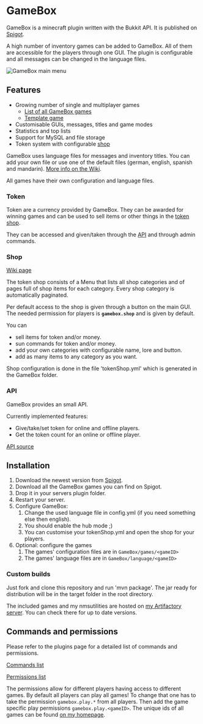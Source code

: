 # GameBox

GameBox is a minecraft plugin written with the Bukkit API. It is published on [Spigot].

A high number of inventory games can be added to GameBox. All of them are accessible for the players through one GUI. The plugin is configurable and all messages can be changed in the language files.

![GameBox main menu](gamebox.png "GameBox main menu with ten installed games")

## Features

* Growing number of single and multiplayer games
  * [List of all GameBox games][GameBox-games]
  * [Template game][example-project]
* Customisable GUIs, messages, titles and game modes
* Statistics and top lists
* Support for MySQL and file storage
* Token system with configurable [shop](#shop)

GameBox uses language files for messages and inventory titles. You can add your own file or use one of the default files (german, english, spanish and mandarin). [More info on the Wiki](https://github.com/NiklasEi/gamebox/wiki/Language).

All games have their own configuration and language files.

### Token

Token are a currency provided by GameBox. They can be awarded for winning games and can be used to sell items or other things in the [token shop](#shop). 

They can be accessed and given/taken through the [API](#api) and through admin commands.

### Shop

[Wiki page](https://github.com/NiklasEi/gamebox/wiki/Token-Shop)

The token shop consists of a Menu that lists all shop categories and of pages full of shop items for each category. Every shop category is automatically paginated.

Per default access to the shop is given through a button on the main GUI. The needed permission for players is **`gamebox.shop`**
and is given by default.

You can
* sell items for token and/or money.
* sun commands for token and/or money.
* add your own categories with configurable name, lore and button.
* add as many items to any category as you want.

Shop configuration is done in the file 'tokenShop.yml' which is generated in the GameBox folder.

### API

GameBox provides an small API.

Currently implemented features:
* Give/take/set token for online and offline players.
* Get the token count for an online or offline player.

[API source](src/main/java/me/nikl/gamebox/GameBoxAPI.java)

## Installation

1. Download the newest version from [Spigot].
2. Download all the GameBox games you can find on Spigot.
3. Drop it in your servers plugin folder.
4. Restart your server.
5. Configure GameBox:
   1. Change the used language file in config.yml (if you need something else then english).
   2. You should enable the hub mode ;)
   3. You can customise your tokenShop.yml and open the shop for your players.
6. Optional: configure the games
   1. The games' configuration files are in `GameBox/games/<gameID>`
   2. The games' language files are in `GameBox/language/<gameID>`

### Custom builds

Just fork and clone this repository and run 'mvn package'. The jar ready for distribution will be in the target folder in the root directory.

The included games and my nmsutilities are hosted on [my Artifactory server][artifactory]. You can check there for up to date versions.

## Commands and permissions

Please refer to the plugins page for a detailed list of commands and permissions.

[Commands list][GameBox-cmds]

[Permissions list][GameBox-perms]

The permissions allow for different players having access to different games. By default all players can play all games! To change that one has to take the permission `gamebox.play.*` from all players. Then add the game specific play permissions `gamebox.play.<gameID>`. The unique ids of all games can be found [on my homepage][gamebox-ids].

[Spigot]: https://www.spigotmc.org/resources/37273/
[gamebox-ids]: https://www.nikl.me/projects/gamebox/#ids
[GameBox-games]: https://www.nikl.me/projects/gamebox/#games
[GameBox-cmds]: https://www.nikl.me/projects/gamebox/#commands
[GameBox-perms]: https://www.nikl.me/projects/gamebox/#permissions
[example-project]: https://github.com/NiklasEi/GameBox_Template
[artifactory]: https://repo.nikl.me